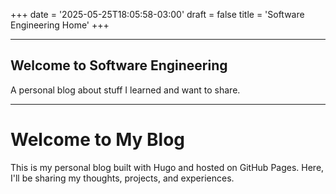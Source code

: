 +++
date = '2025-05-25T18:05:58-03:00'
draft = false
title = 'Software Engineering Home'
+++

---

## Welcome to Software Engineering

A personal blog about stuff I learned and want to share.

---

# Welcome to My Blog

This is my personal blog built with Hugo and hosted on GitHub Pages. Here, I'll be sharing my thoughts, projects, and experiences.
